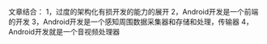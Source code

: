 文章结合：
1，过度的架构化有损开发的能力的展开
2，Android开发是一个前端的开发
3，Android开发是一个感知周围数据采集器和存储和处理，传输器
4，Android开发就是一个音视频处理器